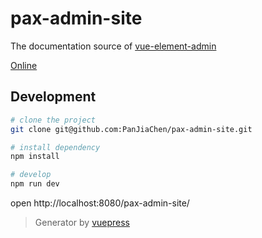 # pax-admin-site
The documentation source of [vue-element-admin](https://github.com/PanJiaChen/vue-element-admin)

[Online](https://panjiachen.github.io/pax-admin-site)

## Development

```bash
# clone the project
git clone git@github.com:PanJiaChen/pax-admin-site.git

# install dependency
npm install

# develop
npm run dev
```

open http://localhost:8080/pax-admin-site/

> Generator by [vuepress](https://github.com/vuejs/vuepress)
